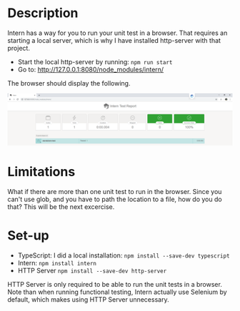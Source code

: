 # Description

Intern has a way for you to run your unit test in a browser. That requires an starting a local server, which is why I have installed http-server with that project.

- Start the local http-server by running: `npm run start`
- Go to: http://127.0.0.1:8080/node_modules/intern/

The browser should display the following.

![Brower Report](https://github.com/fabanc/intern4-exercises/blob/master/exercise-2/screenshots/intern-report.png?raw=true)

# Limitations

What if there are more than one unit test to run in the browser. Since you can't use glob, and you have to path the location to a file, how do you do that? This will be the next excercise.

# Set-up

- TypeScript: I did a local installation: `npm install --save-dev typescript`
- Intern: `npm install intern`
- HTTP Server `npm install --save-dev http-server`

HTTP Server is only required to be able to run the unit tests in a browser. Note than when running functional testing, Intern actually use Selenium by default, which makes using HTTP Server unnecessary.
